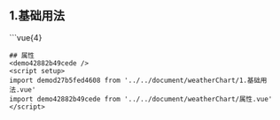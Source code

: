 ## 1.基础用法
<demod27b5fed4608 />
```vue{4}
<template>
    <weather-chart ref="chartRef" v-bind="chartOption"></weather-chart>
</template>
<script setup>
import { ref, onMounted } from 'vue';

const chartRef = ref();

const chartOption = {
    icons: [
        'http://sponsors.vuejs.org/images/chrome_frameworks_fund.png',
        'http://cn.vitejs.dev/logo-with-shadow.png',
        'http://v2.cn.vuejs.org/images/logo.svg'
    ],
    dates: ['今天\n03/25', '明天\n03/26', '周三\n03/27', '周四\n03/28', '周五\n03/29', '周六\n03/30', '周日\n03/31', '周一\n04/01', '周二\n04/02'],
    temperature: [[7, 18], [12, 24], [15, 26], [13, 22], [15, 24], [11, 27], [13, 25], [11, 27], [13, 25]]
};

onMounted(() => {
    chartRef?.value?.renderChart();
});
</script>
<style lang="scss" scoped>
.zrx-chart {
    width: 859px;
    height: 402px;
    background-color: black;
}
</style>

```
## 属性
<demo42882b49cede />
<script setup>
import demod27b5fed4608 from '../../document/weatherChart/1.基础用法.vue'
import demo42882b49cede from '../../document/weatherChart/属性.vue'
</script>